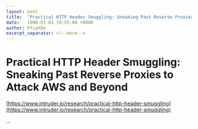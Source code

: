 ```yaml
---
layout: post
title:  "Practical HTTP Header Smuggling: Sneaking Past Reverse Proxies to Attack AWS and Beyond"
date:   1990-01-01 19:55:00 +0000
author: PfiatDe
excerpt_separator: <!--more-->
---
```


# Practical HTTP Header Smuggling: Sneaking Past Reverse Proxies to Attack AWS and Beyond
[https://www.intruder.io/research/practical-http-header-smuggling](https://www.intruder.io/research/practical-http-header-smuggling)

...
<!--more-->
